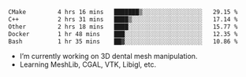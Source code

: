 <!--START_SECTION:waka-->

```txt
CMake         4 hrs 16 mins   ███████▒░░░░░░░░░░░░░░░░░   29.15 %
C++           2 hrs 31 mins   ████▒░░░░░░░░░░░░░░░░░░░░   17.14 %
Other         2 hrs 18 mins   ████░░░░░░░░░░░░░░░░░░░░░   15.77 %
Docker        1 hr 48 mins    ███░░░░░░░░░░░░░░░░░░░░░░   12.35 %
Bash          1 hr 35 mins    ██▓░░░░░░░░░░░░░░░░░░░░░░   10.86 %
```

<!--END_SECTION:waka-->

<!--
**0x11111111/0x11111111** is a ✨ _special_ ✨ repository because its `README.md` (this file) appears on your GitHub profile.

Here are some ideas to get you started:

- 🔭 I’m currently working on ...
- 🌱 I’m currently learning ...
- 👯 I’m looking to collaborate on ...
- 🤔 I’m looking for help with ...
- 💬 Ask me about ...
- 📫 How to reach me: ...
- 😄 Pronouns: ...
- ⚡ Fun fact: ...
-->
- I’m currently working on 3D dental mesh manipulation.
- Learning MeshLib, CGAL, VTK, Libigl, etc.
